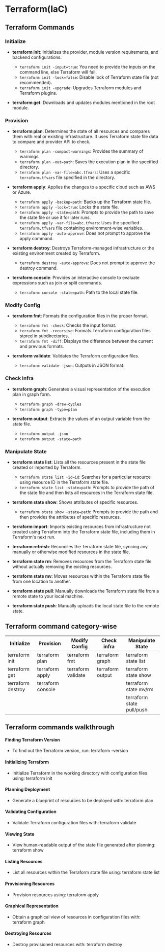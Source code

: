 # Terraform(IaC)

## Terraform Commands

### Initialize

- **terraform init**: Initializes the provider, module version requirements, and backend configurations.
  - `terraform init -input=true`: You need to provide the inputs on the command line, else Terraform will fail.
  - `terraform init -lock=false`: Disable lock of Terraform state file (not recommended).
  - `terraform init -upgrade`: Upgrades Terraform modules and Terraform plugins.

- **terraform get**: Downloads and updates modules mentioned in the root module.

### Provision

- **terraform plan**: Determines the state of all resources and compares them with real or existing infrastructure. It uses Terraform state file data to compare and provider API to check.
  - `terraform plan -compact-warnings`: Provides the summary of warnings.
  - `terraform plan -out=path`: Saves the execution plan in the specified directory.
  - `terraform plan -var-file=abc.tfvars`: Uses a specific `terraform.tfvars` file specified in the directory.

- **terraform apply**: Applies the changes to a specific cloud such as AWS or Azure.
  - `terraform apply -backup=path`: Backs up the Terraform state file.
  - `terraform apply -lock=true`: Locks the state file.
  - `terraform apply -state=path`: Prompts to provide the path to save the state file or use it for later runs.
  - `terraform apply -var-file=abc.tfvars`: Uses the specified `terraform.tfvars` file containing environment-wise variables.
  - `terraform apply -auto-approve`: Does not prompt to approve the apply command.

- **terraform destroy**: Destroys Terraform-managed infrastructure or the existing environment created by Terraform.
  - `terraform destroy -auto-approve`: Does not prompt to approve the destroy command.

- **terraform console**: Provides an interactive console to evaluate expressions such as join or split commands.
  - `terraform console -state=path`: Path to the local state file.

### Modify Config

- **terraform fmt**: Formats the configuration files in the proper format.
  - `terraform fmt -check`: Checks the input format.
  - `terraform fmt -recursive`: Formats Terraform configuration files stored in subdirectories.
  - `terraform fmt -diff`: Displays the difference between the current and previous formats.

- **terraform validate**: Validates the Terraform configuration files.
  - `terraform validate -json`: Outputs in JSON format.

### Check Infra

- **terraform graph**: Generates a visual representation of the execution plan in graph form.
  - `terraform graph -draw-cycles`
  - `terraform graph -type=plan`

- **terraform output**: Extracts the values of an output variable from the state file.
  - `terraform output -json`
  - `terraform output -state=path`

### Manipulate State

- **terraform state list**: Lists all the resources present in the state file created or imported by Terraform.
  - `terraform state list -id=id`: Searches for a particular resource using resource ID in the Terraform state file.
  - `terraform state list -state=path`: Prompts to provide the path of the state file and then lists all resources in the Terraform state file.

- **terraform state show**: Shows attributes of specific resources.
  - `terraform state show -state=path`: Prompts to provide the path and then provides the attributes of specific resources.

- **terraform import**: Imports existing resources from infrastructure not created using Terraform into the Terraform state file, including them in Terraform's next run.

- **terraform refresh**: Reconciles the Terraform state file, syncing any manually or otherwise modified resources in the state file.

- **terraform state rm**: Removes resources from the Terraform state file without actually removing the existing resources.

- **terraform state mv**: Moves resources within the Terraform state file from one location to another.

- **terraform state pull**: Manually downloads the Terraform state file from a remote state to your local machine.

- **terraform state push**: Manually uploads the local state file to the remote state.

## Terraform command category-wise

| Initialize         | Provision        | Modify Config      | Check infra         | Manipulate State          |
|--------------------|------------------|--------------------|---------------------|---------------------------|
| terraform init     | terraform plan   | terraform fmt      | terraform graph     | terraform state list      |
| terraform get      | terraform apply  | terraform validate | terraform output    | terraform state show      |
| terraform destroy  | terraform console|                    |                     | terraform state mv/rm     |
|                    |                  |                    |                     | terraform state pull/push |

## Terraform commands walkthrough

#### Finding Terraform Version 
- To find out the Terraform version, run:
terraform -version

#### Initializing Terraform
- Initialize Terraform in the working directory with configuration files using:
terraform init

#### Planning Deployment
- Generate a blueprint of resources to be deployed with:
terraform plan

#### Validating Configuration
- Validate Terraform configuration files with:
terraform validate

#### Viewing State
- View human-readable output of the state file generated after planning:
terraform show

#### Listing Resources
- List all resources within the Terraform state file using:
terraform state list

#### Provisioning Resources
- Provision resources using:
terraform apply

#### Graphical Representation
- Obtain a graphical view of resources in configuration files with:
terraform graph

#### Destroying Resources
- Destroy provisioned resources with:
terraform destroy